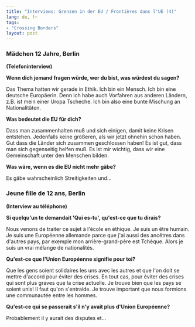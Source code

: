 ```yaml
---
title: "Interviews: Grenzen in der EU / Frontières dans l'UE (4)"
lang: de, fr
tags:
- "Crossing Borders"
layout: post
---
```

### Mädchen 12 Jahre, Berlin

**(Telefoninterview)**


**Wenn dich jemand fragen würde, wer du bist, was würdest du sagen?**

Das Thema hatten wir gerade in Ethik.
Ich bin ein Mensch.
Ich bin eine deutsche Europäerin. Denn ich habe auch Vorfahren aus anderen Ländern, z.B. ist mein einer Uropa Tscheche. Ich bin also eine bunte Mischung an Nationalitäten.

<!--more-->

**Was bedeutet die EU für dich?**

Dass man zusammenhalten muß und sich einigen, damit keine Krisen entstehen. Jedenfalls keine größeren, als wir jetzt ohnehin schon haben. Gut dass die Länder sich zusammen geschlossen haben! Es ist gut, dass man sich gegenseitig helfen muß. Es ist mir wichtig, dass wir eine Gemeinschaft unter den Menschen bilden.

**Was wäre, wenn es die EU nicht mehr gäbe?**

Es gäbe wahrscheinlich Streitigkeiten und...


### Jeune fille de 12 ans, Berlin

**(Interview au téléphone)**


**Si quelqu'un te demandait 'Qui es-tu', qu'est-ce que tu dirais?**

Nous venons de traiter ce sujet à l'école en éthique. Je suis un être humain. Je suis une Européenne allemande parce que j'ai aussi des ancêtres dans d'autres pays, par exemple mon arrière-grand-père est Tchèque. Alors je suis un vrai mélange de nationalités.

**Qu'est-ce que l'Union Européenne signifie pour toi?**

Que les gens soient solidaires les uns avec les autres et que l'on doit se mettre d'accord pour éviter des crises. En tout cas, pour éviter des crises qui sont plus graves que la crise actuelle. Je trouve bien que les pays se soient unis! Il faut qu'on s'entraide. Je trouve important que nous formions une communautée entre les hommes.

**Qu'est-ce qui se passerait s'il n'y avait plus d'Union Européenne?**

Probablement il y aurait des disputes et...


